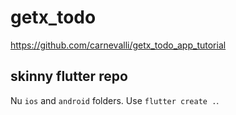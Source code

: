 # getx_todo

https://github.com/carnevalli/getx_todo_app_tutorial

## skinny flutter repo

Nu `ios` and `android` folders. Use `flutter create .`.
